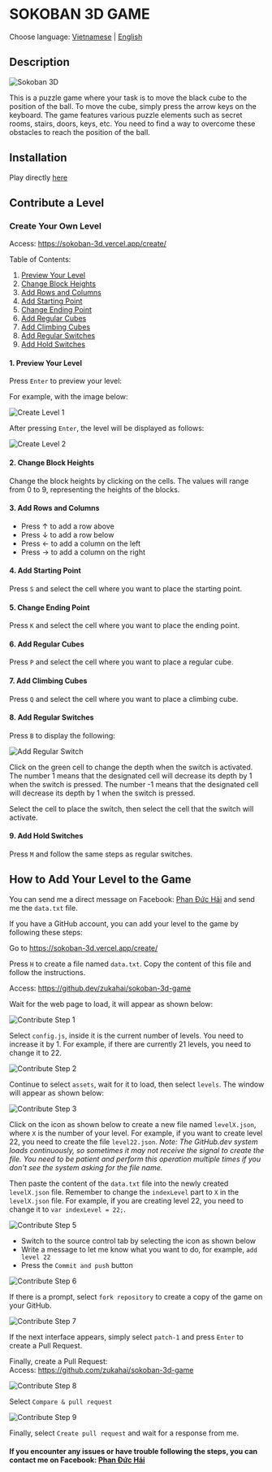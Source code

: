 # SOKOBAN 3D GAME

Choose language: [Vietnamese](./README.md) | [English](./README-en.md)

## Description

![Sokoban 3D](https://github.com/zukahai/sokoban-3d/assets/85035951/bc061f7f-dc4e-4c92-b09d-c8b09f2b0672)

This is a puzzle game where your task is to move the black cube to the position of the ball. To move the cube, simply press the arrow keys on the keyboard. The game features various puzzle elements such as secret rooms, stairs, doors, keys, etc. You need to find a way to overcome these obstacles to reach the position of the ball.

## Installation

Play directly [here](https://sokoban-3d.vercel.app/)

## Contribute a Level

### Create Your Own Level

Access: https://sokoban-3d.vercel.app/create/

Table of Contents:

1. [Preview Your Level](#1-preview-your-level)
2. [Change Block Heights](#2-change-block-heights)
3. [Add Rows and Columns](#3-add-rows-and-columns)
4. [Add Starting Point](#4-add-starting-point)
5. [Change Ending Point](#5-change-ending-point)
6. [Add Regular Cubes](#6-add-regular-cubes)
7. [Add Climbing Cubes](#7-add-climbing-cubes)
8. [Add Regular Switches](#8-add-regular-switches)
9. [Add Hold Switches](#9-add-hold-switches)

#### 1. Preview Your Level
Press `Enter` to preview your level:

For example, with the image below:

![Create Level 1](./assets/images/create1.png)

After pressing `Enter`, the level will be displayed as follows:

![Create Level 2](./assets/images/create2.png)

#### 2. Change Block Heights

Change the block heights by clicking on the cells. The values will range from 0 to 9, representing the heights of the blocks.

#### 3. Add Rows and Columns

- Press ↑ to add a row above
- Press ↓ to add a row below
- Press ← to add a column on the left
- Press → to add a column on the right

#### 4. Add Starting Point

Press `S` and select the cell where you want to place the starting point.

#### 5. Change Ending Point

Press `K` and select the cell where you want to place the ending point.

#### 6. Add Regular Cubes

Press `P` and select the cell where you want to place a regular cube.

#### 7. Add Climbing Cubes

Press `Q` and select the cell where you want to place a climbing cube.

#### 8. Add Regular Switches

Press `B` to display the following:

![Add Regular Switch](./assets/images/create3.png)

Click on the green cell to change the depth when the switch is activated. The number 1 means that the designated cell will decrease its depth by 1 when the switch is pressed. The number -1 means that the designated cell will decrease its depth by 1 when the switch is pressed.

Select the cell to place the switch, then select the cell that the switch will activate.

#### 9. Add Hold Switches

Press `M` and follow the same steps as regular switches.

## How to Add Your Level to the Game

You can send me a direct message on Facebook: [Phan Đức Hải](https://www.facebook.com/chiatayde/) and send me the `data.txt` file.

If you have a GitHub account, you can add your level to the game by following these steps:

Go to https://sokoban-3d.vercel.app/create/

Press `H` to create a file named `data.txt`. Copy the content of this file and follow the instructions.

Access: https://github.dev/zukahai/sokoban-3d-game

Wait for the web page to load, it will appear as shown below:

![Contribute Step 1](./assets/images/contribute1.png)

Select `config.js`, inside it is the current number of levels. You need to increase it by 1. For example, if there are currently 21 levels, you need to change it to 22.

![Contribute Step 2](./assets/images/contribute2.png)

Continue to select `assets`, wait for it to load, then select `levels`. The window will appear as shown below:

![Contribute Step 3](./assets/images/contribute3.png)

Click on the icon as shown below to create a new file named `levelX.json`, where `X` is the number of your level. For example, if you want to create level 22, you need to create the file `level22.json`.
*Note: The GitHub.dev system loads continuously, so sometimes it may not receive the signal to create the file. You need to be patient and perform this operation multiple times if you don't see the system asking for the file name.*

Then paste the content of the `data.txt` file into the newly created `levelX.json` file. Remember to change the `indexLevel` part to `X` in the `levelX.json` file. For example, if you are creating level 22, you need to change it to `var indexLevel = 22;`.

![Contribute Step 5](./assets/images/contribute5.png)

- Switch to the source control tab by selecting the icon as shown below
- Write a message to let me know what you want to do, for example, `add level 22`
- Press the `Commit and push` button

![Contribute Step 6](./assets/images/contribute6.png)

If there is a prompt, select `fork repository` to create a copy of the game on your GitHub.

![Contribute Step 7](./assets/images/contribute7.png)

If the next interface appears, simply select `patch-1` and press `Enter` to create a Pull Request.

Finally, create a Pull Request:<br>Access: https://github.com/zukahai/sokoban-3d-game

![Contribute Step 8](./assets/images/contribute8.png)

Select `Compare & pull request`

![Contribute Step 9](./assets/images/contribute9.png)

Finally, select `Create pull request` and wait for a response from me.

#### If you encounter any issues or have trouble following the steps, you can contact me on Facebook: [Phan Đức Hải](https://www.facebook.com/chiatayde/)